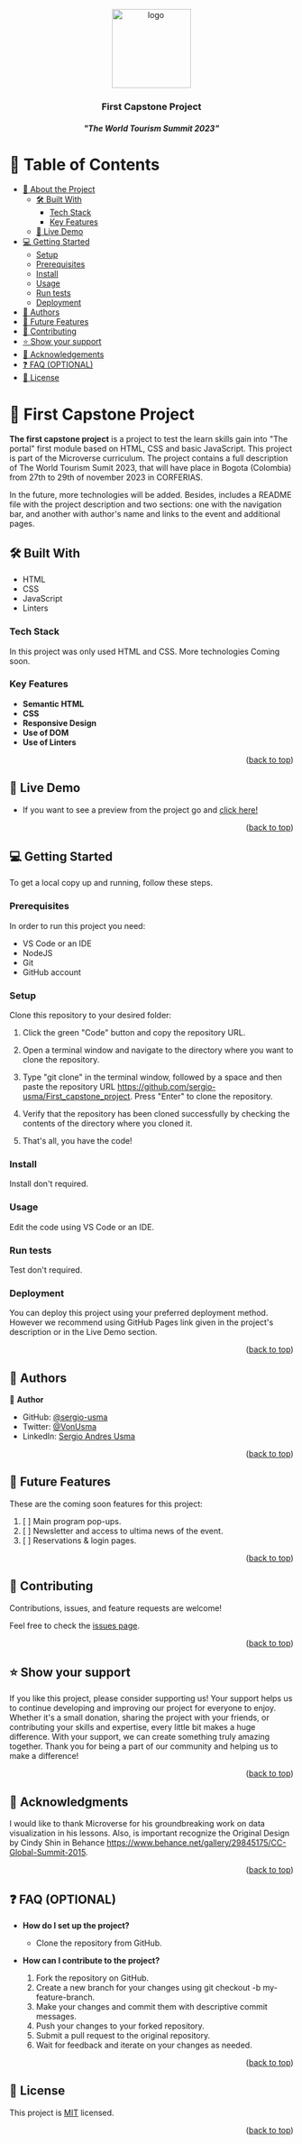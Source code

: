 <a name="readme-top"></a>

<div align="center">

  <img src="./assets/img/Logo.png" alt="logo" width="140"  height="auto" />
  <br/>

  <h3><b>First Capstone Project</b></h3>
  <h4><i>"The World Tourism Summit 2023"</i></h4>

</div>

<!-- TABLE OF CONTENTS -->

# 📗 Table of Contents

- [📖 About the Project](#about-project)
  - [🛠 Built With](#built-with)
    - [Tech Stack](#tech-stack)
    - [Key Features](#key-features)
  - [🚀 Live Demo](#live-demo)
- [💻 Getting Started](#getting-started)
  - [Setup](#setup)
  - [Prerequisites](#prerequisites)
  - [Install](#install)
  - [Usage](#usage)
  - [Run tests](#run-tests)
  - [Deployment](#deployment)
- [👥 Authors](#authors)
- [🔭 Future Features](#future-features)
- [🤝 Contributing](#contributing)
- [⭐️ Show your support](#support)
- [🙏 Acknowledgements](#acknowledgements)
- [❓ FAQ (OPTIONAL)](#faq)
- [📝 License](#license)

<!-- PROJECT DESCRIPTION -->

# 📖 First Capstone Project <a name="about-project"></a>

**The first capstone project** is a project to test the learn skills gain into "The portal" first module based on HTML, CSS and basic JavaScript. This project is part of the Microverse curriculum. The project contains a full description of The World Tourism Sumit 2023, that will have place in Bogota (Colombia) from 27th to 29th of november 2023 in CORFERIAS.

In the future, more technologies will be added. Besides, includes a README file with the project description and two sections: one with the navigation bar, and another with author's name and links to the event and additional pages.

## 🛠 Built With <a name="built-with"></a>

- HTML
- CSS
- JavaScript
- Linters

### Tech Stack <a name="tech-stack"></a>

In this project was only used HTML and CSS. More technologies Coming soon.

<!-- Features -->

### Key Features <a name="key-features"></a>

- **Semantic HTML**
- **CSS**
- **Responsive Design**
- **Use of DOM**
- **Use of Linters**

<p align="right">(<a href="#readme-top">back to top</a>)</p>

<!-- LIVE DEMO -->

## 🚀 Live Demo <a name="live-demo"></a>

- If you want to see a preview from the project go and [click here!](https://sergio-usma.github.io/First_capstone_project/)

<p align="right">(<a href="#readme-top">back to top</a>)</p>

<!-- GETTING STARTED -->

## 💻 Getting Started <a name="getting-started"></a>

To get a local copy up and running, follow these steps.

### Prerequisites

In order to run this project you need:

- VS Code or an IDE
- NodeJS
- Git
- GitHub account

### Setup

Clone this repository to your desired folder:

1. Click the green "Code" button and copy the repository URL.

2. Open a terminal window and navigate to the directory where you want to clone the repository.

3. Type "git clone" in the terminal window, followed by a space and then paste the repository URL https://github.com/sergio-usma/First_capstone_project. Press "Enter" to clone the repository.

4. Verify that the repository has been cloned successfully by checking the contents of the directory where you cloned it.

5. That's all, you have the code!

### Install

Install don't required.

### Usage

Edit the code using VS Code or an IDE.

### Run tests

Test don't required.


### Deployment

You can deploy this project using your preferred deployment method. However we recommend using GitHub Pages link given in the project's description or in the Live Demo section.


<p align="right">(<a href="#readme-top">back to top</a>)</p>

<!-- AUTHORS -->

## 👥 Authors <a name="authors"></a>

👤 **Author**

- GitHub: [@sergio-usma](https://github.com/sergio-usma)
- Twitter: [@VonUsma](https://twitter.com/vonusma)
- LinkedIn: [Sergio Andres Usma](https://linkedin.com/in/sergioandresusma)


<p align="right">(<a href="#readme-top">back to top</a>)</p>

<!-- FUTURE FEATURES -->

## 🔭 Future Features <a name="future-features"></a>

These are the coming soon features for this project:

1. [ ] Main program pop-ups.
2. [ ] Newsletter and access to ultima news of the event.
3. [ ] Reservations & login pages.

<p align="right">(<a href="#readme-top">back to top</a>)</p>

<!-- CONTRIBUTING -->

## 🤝 Contributing <a name="contributing"></a>

Contributions, issues, and feature requests are welcome!

Feel free to check the [issues page](../../issues/).

<p align="right">(<a href="#readme-top">back to top</a>)</p>

<!-- SUPPORT -->

## ⭐️ Show your support <a name="support"></a>

If you like this project, please consider supporting us! Your support helps us to continue developing and improving our project for everyone to enjoy. Whether it's a small donation, sharing the project with your friends, or contributing your skills and expertise, every little bit makes a huge difference. With your support, we can create something truly amazing together. Thank you for being a part of our community and helping us to make a difference!

<p align="right">(<a href="#readme-top">back to top</a>)</p>

<!-- ACKNOWLEDGEMENTS -->

## 🙏 Acknowledgments <a name="acknowledgements"></a>

I would like to thank Microverse for his groundbreaking work on data visualization in his lessons. Also, is important recognize the Original Design by Cindy Shin in Behance https://www.behance.net/gallery/29845175/CC-Global-Summit-2015.

<p align="right">(<a href="#readme-top">back to top</a>)</p>

<!-- FAQ (optional) -->

## ❓ FAQ (OPTIONAL) <a name="faq"></a>

- **How do I set up the project?**

  - Clone the repository from GitHub.

- **How can I contribute to the project?**

  1. Fork the repository on GitHub.
  2. Create a new branch for your changes using git checkout -b my-feature-branch.
  3. Make your changes and commit them with descriptive commit messages.
  4. Push your changes to your forked repository.
  5. Submit a pull request to the original repository.
  6. Wait for feedback and iterate on your changes as needed.

<p align="right">(<a href="#readme-top">back to top</a>)</p>

<!-- LICENSE -->

## 📝 License <a name="license"></a>

This project is [MIT](./LICENSE) licensed.

<p align="right">(<a href="#readme-top">back to top</a>)</p>
